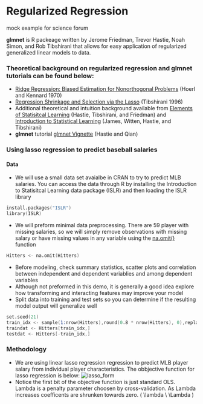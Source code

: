 # Regularized Regression
mock example for science forum


**glmnet** is R packeage written by Jerome Friedman, Trevor Hastie, Noah Simon, and Rob Tibshirani that allows for easy application of regularized generalized linear models to data.  

### Theoretical background on regularized regression and glmnet tutorials can be found below:
* [Ridge Regression: Biased Estimation for Nonorthogonal Problems](http://math.arizona.edu/~hzhang/math574m/Read/Ridge.pdf)  (Hoerl and Kennard 1970)
* [Regression Shrinkage and Selection via the Lasso](http://statweb.stanford.edu/~tibs/lasso/lasso.pdf) (Tibshirani 1996)
* Additional theoretical and intuition background available from [Elements of Statisitcal Learning](http://statweb.stanford.edu/~tibs/ElemStatLearn/) (Hastie, Tibshirani, and Friedman) and [Introduction to Statistical Learning](http://www-bcf.usc.edu/~gareth/ISL/ISLR%20Fourth%20Printing.pdf) (James, Witten, Hastie, and Tibshirani) 
* **glmnet** tutorial [glmnet Vignette](https://web.stanford.edu/~hastie/glmnet/glmnet_alpha.html) (Hastie and Qian) 

### Using lasso regression to predict baseball salaries
#### Data
* We will use a small data set avaialbe in CRAN to try to predict MLB salaries.  You can access the data through R by installing the Introduction to Statisitcal Learning data package (ISLR) and then loading the ISLR library
```s
install.packages("ISLR")
library(ISLR)
```
* We will preform minimal data preprocessing.  There are 59 player with missing salaries, so we will simply remove observations with missing salary or have missing values in any variable using the [na.omit()](http://www.inside-r.org/r-doc/stats/na.fail) function
```s
Hitters <- na.omit(Hitters)
```
* Before modeling, check summary statistics, scatter plots and correlation between independent and dependent variablies and among dependent variables 
* Although not preformed in this demo, it is generally a good idea explore how transforming and interacting features may improve your model
* Split data into training and test sets so you can determine if the resulting model output will generalize well
```s
set.seed(21)
train_idx <- sample(1:nrow(Hitters),round(0.8 * nrow(Hitters), 0),replace=FALSE)
traindat <- Hitters[train_idx,]
testdat <- Hitters[-train_idx,]
```
### Methodology
* We are using linear lasso regression regression to predict MLB player salary from individual player characteristics.  The obbjective function for lasso regression is below:
![lasso_form](https://cloud.githubusercontent.com/assets/10633220/10622472/d3b6c952-7755-11e5-9b59-5e02e49ff5fb.png)
* Notice the first bit of the objective function is just standard OLS. Lambda is a penalty parameter choosen by cross-validation.  As Lambda increases coefficents are shrunken towards zero.
\( \lambda \ \Lambda \)
